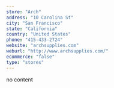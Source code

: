 ```yaml
---
store: "Arch"
address: "10 Carolina St"
city: "San Francisco"
state: "California"
country: "United States"
phone: "415-433-2724"
website: "archsupplies.com"
weburl: "http://www.archsupplies.com/"
ecommerce: "false"
type: "stores"
---
```


no content
